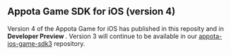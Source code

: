 ## Appota Game SDK for iOS (version 4)

Version 4 of the Appota Game for iOS has published in this reposity and in <b> Developer Preview </b>. Version 3 will continue to be available in our [appota-ios-game-sdk3](https://github.com/appota/ios-game-sdk3) repository.
